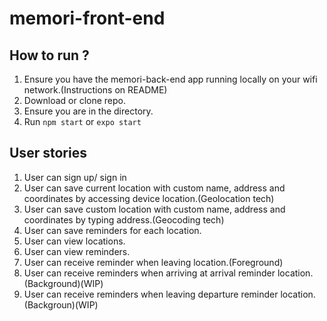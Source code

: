 # memori-front-end

## How to run ? 
1. Ensure you have the memori-back-end app running locally on your wifi network.(Instructions on README)
2. Download or clone repo.
3. Ensure you are in the directory.
4. Run `npm start` or `expo start`

## User stories
1. User can sign up/ sign in
2. User can save current location with custom name, address and coordinates by accessing device location.(Geolocation tech)
3. User can save custom location with custom name, address and coordinates by typing address.(Geocoding tech)
4. User can save reminders for each location.
5. User can view locations.
6. User can view reminders.
7. User can receive reminder when leaving location.(Foreground)
8. User can receive reminders when arriving at arrival reminder location.(Background)(WIP)
9. User can receive reminders when leaving departure reminder location.(Backgroun)(WIP)

